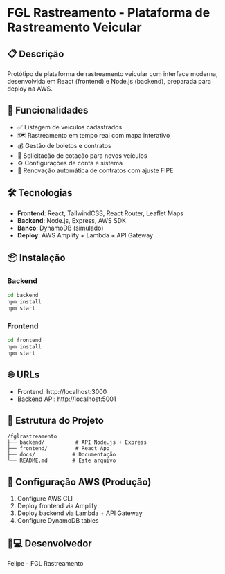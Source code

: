 # FGL Rastreamento - Plataforma de Rastreamento Veicular

## 📋 Descrição
Protótipo de plataforma de rastreamento veicular com interface moderna, desenvolvida em React (frontend) e Node.js (backend), preparada para deploy na AWS.

## 🚀 Funcionalidades
- ✅ Listagem de veículos cadastrados
- 🗺️ Rastreamento em tempo real com mapa interativo
- 💰 Gestão de boletos e contratos
- 📄 Solicitação de cotação para novos veículos
- ⚙️ Configurações de conta e sistema
- 🔄 Renovação automática de contratos com ajuste FIPE

## 🛠️ Tecnologias
- **Frontend**: React, TailwindCSS, React Router, Leaflet Maps
- **Backend**: Node.js, Express, AWS SDK
- **Banco**: DynamoDB (simulado)
- **Deploy**: AWS Amplify + Lambda + API Gateway

## 📦 Instalação

### Backend
```bash
cd backend
npm install
npm start
```

### Frontend
```bash
cd frontend
npm install
npm start
```

## 🌐 URLs
- Frontend: http://localhost:3000
- Backend API: http://localhost:5001

## 📁 Estrutura do Projeto
```
/fglrastreamento
├── backend/          # API Node.js + Express
├── frontend/         # React App
├── docs/            # Documentação
└── README.md        # Este arquivo
```

## 🔧 Configuração AWS (Produção)
1. Configure AWS CLI
2. Deploy frontend via Amplify
3. Deploy backend via Lambda + API Gateway
4. Configure DynamoDB tables

## 👨💻 Desenvolvedor
Felipe - FGL Rastreamento
